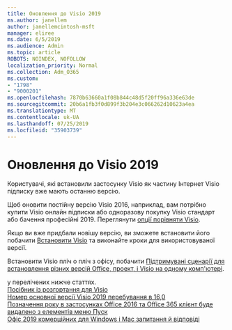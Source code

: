 ```yaml
---
title: Оновлення до Visio 2019
ms.author: janellem
author: janellemcintosh-msft
manager: eliree
ms.date: 6/5/2019
ms.audience: Admin
ms.topic: article
ROBOTS: NOINDEX, NOFOLLOW
localization_priority: Normal
ms.collection: Adm_O365
ms.custom:
- "1798"
- "9000201"
ms.openlocfilehash: 7870b63660a1f08b844c48d5f20ff96a336e63de
ms.sourcegitcommit: 20b6a1fb3f0d899f3b204e3c066262d10623a4ea
ms.translationtype: MT
ms.contentlocale: uk-UA
ms.lasthandoff: 07/25/2019
ms.locfileid: "35903739"
---
```

# <a name="upgrade-to-visio-2019"></a>Оновлення до Visio 2019

Користувачі, які встановили застосунку Visio як частину Інтернет Visio підписку вже мають останню версію. 

Щоб оновити постійну версію Visio 2016, наприклад, вам потрібно купити Visio онлайн підписки або одноразову покупку Visio стандарт або бачення професійні 2019. Переглянути [опції порівняти Visio](https://products.office.com/visio/microsoft-visio-plans-and-pricing-compare-visio-options).

Якщо ви вже придбали новішу версію, ви зможете встановити його побачити [Встановити Visio](https://support.office.com/article/f98f21e3-aa02-4827-9167-ddab5b025710?wt.mc_id=OfficeAdm_ClientDIA_Alchemy1798) та виконайте кроки для використовуваної версії. 

Встановити Visio пліч о пліч з офісу, побачити [Підтримувані сценарії для встановлення різних версій Office, проект, і Visio на одному комп'ютері](https://docs.microsoft.com/deployoffice/install-different-office-visio-and-project-versions-on-the-same-computer).

у перелічених нижче статтях.<br>
[Посібник із розгортання для Visio](https://docs.microsoft.com/deployoffice/deployment-guide-for-visio)<br>
[Номер основної версії Visio 2019 перебування в 16,0](https://docs.microsoft.com/en-gb/deployoffice/office2019/overview#whats-stayed-the-same-in-office-2019)<br>
[Позначення року в застосунках Office 2016 та Office 365 клієнт буде видалено з елементів меню Пуск](https://support.office.com/article/8fe5e052-76d2-49de-af30-2e84ed3da907?wt.mc_id=OfficeAdm_ClientDIA_Alchemy1798)<br>
[Офіс 2019 комерційних для Windows і Mac запитання й відповіді](https://support.microsoft.com/help/4133312) 
